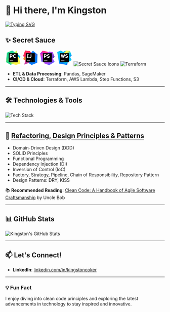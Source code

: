 
# 👋 Hi there, I'm Kingston

[![Typing SVG](https://readme-typing-svg.demolab.com/?lines=As+a+software+developer+passionate;+about+creating+scalable,+efficient,;and+user-friendly+solutions,+I;thrive+on+solving+complex+problems+;designing+clean+architectures,;+while+staying+on+the+cutting+edge+of;+TECHNOLOGY)](https://git.io/typing-svg)


## ✨ Secret Sauce

<p align="left">
  <img src="https://raw.githubusercontent.com/devicons/devicon/master/icons/pycharm/pycharm-original.svg" alt="PyCharm" width="50" height="50" />
  <img src="https://raw.githubusercontent.com/devicons/devicon/master/icons/intellij/intellij-original.svg" alt="IntelliJ IDEA" width="50" height="50" />
  <img src="https://raw.githubusercontent.com/devicons/devicon/master/icons/phpstorm/phpstorm-original.svg" alt="PHPStorm" width="50" height="50" />
  <img src="https://raw.githubusercontent.com/devicons/devicon/master/icons/webstorm/webstorm-original.svg" alt="WebStorm" width="50" height="50" />
  <img src="https://skillicons.dev/icons?i=heroku,postman,aws,azure" alt="Secret Sauce Icons" />
  <img src="https://www.vectorlogo.zone/logos/terraformio/terraformio-icon.svg" alt="Terraform" width="50" height="50" />
</p>

- **ETL & Data Processing**: Pandas, SageMaker
- **CI/CD & Cloud**: Terraform, AWS Lambda, Step Functions, S3

---

## 🛠️ Technologies & Tools

<p align="left">
  <img src="https://skillicons.dev/icons?i=python,java,javascript,typescript,html,css,php,react,nextjs,spring,mysql,django,aws,docker,git,github,vscode,figma,graphql,nodejs,firebase,linux,azure,postgres,mongo,npm,notion,selenium,sublime" alt="Tech Stack" />
</p>

---

## 🎨 [Refactoring, Design Principles & Patterns](https://refactoring.guru/refactoring)

- Domain-Driven Design (DDD)
- SOLID Principles 
- Functional Programming
- Dependency Injection (DI)
- Inversion of Control (IoC)
- Factory, Strategy, Pipeline, Chain of Responsibility, Repository Pattern
- Design Patterns: DRY, KISS

📚 **Recommended Reading**: [Clean Code: A Handbook of Agile Software Craftsmanship](https://www.goodreads.com/book/show/3735293-clean-code) by Uncle Bob

---


## 📊 GitHub Stats

<p align="left">
  <img src="https://github-readme-stats.vercel.app/api?username=delcoker&show_icons=true&theme=radical" alt="Kingston's GitHub Stats" />
</p>

---

## 📫 Let's Connect!

- **LinkedIn**: [linkedin.com/in/kingstoncoker](https://linkedin.com/in/kingstoncoker)

---

### 💡 Fun Fact

I enjoy diving into clean code principles and exploring the latest advancements in technology to stay inspired and innovative.
